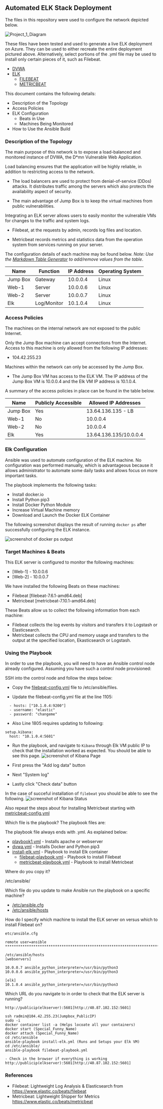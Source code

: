 ## Automated ELK Stack Deployment

The files in this repository were used to configure the network depicted below.

![Project_1_Diagram](Images/Cloud_Diagram_with_Elk.png)

These files have been tested and used to generate a live ELK deployment on Azure. They can be used to either recreate the entire deployment pictured above. Alternatively, select portions of the .yml file may be used to install only certain pieces of it, such as Filebeat.

  - [DVWA](Ansible/dvwa.yml)
  - [ELK](Ansible/install-elk.yml)
    - [FILEBEAT](Ansible/filebeat-playbook.yml)
    - [METRICBEAT](Ansible/metricbeat-playbook.yml)

This document contains the following details:
- Description of the Topology
- Access Policies
- ELK Configuration
  - Beats in Use
  - Machines Being Monitored
- How to Use the Ansible Build


### Description of the Topology

The main purpose of this network is to expose a load-balanced and monitored instance of DVWA, the D*mn Vulnerable Web Application.

Load balancing ensures that the application will be highly reliable, in addition to restricting access to the network.

- The load balancers are used to protect from denial-of-service (DDos) attacks. It distributes traffic among the servers which also protects the availability aspect of security.

- The main advantage of Jump Box is to keep the virtual machines from public vulnerabilities.

Integrating an ELK server allows users to easily monitor the vulnerable VMs for changes to the traffic and system logs.

- Filebeat, at the requests by admin, records log files and location.

- Metricbeat records metrics and statistics data from the operation system from services running on your server. 

The configuration details of each machine may be found below.
_Note: Use the [Markdown Table Generator](http://www.tablesgenerator.com/markdown_tables) to add/remove values from the table_.

| Name     | Function | IP Address | Operating System |
|----------|----------|------------|------------------|
| Jump Box | Gateway  | 10.0.0.4   | Linux            |
| Web-1    | Server   | 10.0.0.6   | Linux            |
| Web-2    | Server   | 10.0.0.7   | Linux            |
| Elk      | Log/Monitor| 10.1.0.4 | Linux            |

### Access Policies
The machines on the internal network are not exposed to the public Internet. 

Only the Jump Box machine can accept connections from the Internet. Access to this machine is only allowed from the following IP addresses:

- 104.42.255.23

Machines within the network can only be accessed by the Jump Box.

- The Jump Box VM has access to the ELK VM. The IP address of the Jump Box VM is 10.0.0.4 and the Elk VM IP address is 10.1.0.4.

A summary of the access policies in place can be found in the table below.

| Name     | Publicly Accessible | Allowed IP Addresses |
|----------|---------------------|----------------------|
| Jump Box | Yes                 | 13.64.136.135 - LB   |
| Web-1    | No                  | 10.0.0.4             |
| Web-2    | No                  | 10.0.0.4             |
| Elk      | Yes                 | 13.64.136.135/10.0.0.4|

### Elk Configuration

Ansible was used to automate configuration of the ELK machine. No configuration was performed manually, which is advantageous because it allows administrator to automate some daily tasks and allows focus on more important tasks. 

The playbook implements the following tasks:
- Install docker.io
- Install Python pip3
- Install Docker Python Module
- Increase Virtual Machine memory
- Download and Launch the Docker ELK Container

The following screenshot displays the result of running `docker ps` after successfully configuring the ELK instance.

![screenshot of docker ps output](Images/docker_ps_output.png)

### Target Machines & Beats
This ELK server is configured to monitor the following machines:
- [Web-1] - 10.0.0.6
- [Web-2] - 10.0.0.7

We have installed the following Beats on these machines:
- Filebeat [filebeat-7.6.1-amd64.deb]
- Metricbeat [metricbeat-7.10.1-amd64.deb]

These Beats allow us to collect the following information from each machine:
- Filebeat collects the log events by visitors and transfers it to Logstash or Elasticsearch.
- Metricbeat collects the CPU and memory usage and transfers to the output at the specified location, Ekasticsearch or Logstash. 

### Using the Playbook
In order to use the playbook, you will need to have an Ansible control node already configured. Assuming you have such a control node provisioned: 

SSH into the control node and follow the steps below:
- Copy the [filebeat-config.yml](Ansible/filebeat-config.yml) file to /etc/ansible/files.

- Update the filebeat-config.yml file at the line 1105:
```
  - hosts: ["10.1.0.4:9200"]
  - username: "elastic"
  - password: "changeme"
```
- Also Line 1805 requires updating to following:
```
setup.kibana:
  host: "10.1.0.4:5601"
```

- Run the playbook, and navigate to `Kibana` through Elk VM public IP to check that the installation worked as expected. You should be able to see this page.
![screenshot of Kibana Page](Images/Kibana_Page.png)

- First press the "Add log data" button
- Next "System log"
- Lastly click "Check data" button

In the case of succeful installation of `filebeat` you should be able to see the following.
![screenshot of Kibana Status](Images/Kibana_Filebeat.png)

Also repeat the steps about for Installing Metricbeat starting with [metricbeat-config.yml](Ansible/metricbeat-config.yml)

Which file is the playbook? The playbook files are:

The playbook file always ends with .yml. As explained below:

- [playbook1.yml](Ansible/playbook1.yml) - Installs apache or webserver
- [dvwa.yml](Ansible/dvwa.yml) - Installs Docker and Python pip3 
- [install-elk.yml](Ansible/install-elk.yml) - Playbook to install Elk container
  - [filebeat-playbook.yml](Ansible/filebeat-playbook.yml) - Playbook to install Filebeat
  - [metricbeat-playbook.yml](Ansible/metricbeat-playbook.yml) - Playbook to install Metricbeat

Where do you copy it?

/etc/ansible/

Which file do you update to make Ansible run the playbook on a specific machine?

- [/etc/ansible.cfg](Ansible/ansible.cfg)
- [/etc/ansible/hosts](Ansible/hosts)

How do I specify which machine to install the ELK server on versus which to install Filebeat on?
```
etc/ansible.cfg

remote user=ansible
*********************************************************************************************************

/etc/ansible/hosts
[webservers]

10.0.0.7 ansible_python_interpreter=/usr/bin/python3
10.0.0.6 ansible_python_interpreter=/usr/bin/python3

[elk]
10.1.0.4 ansible_python_interpreter=/usr/bin/python3
```
Which URL do you navigate to in order to check that the ELK server is running?
```
http://publicip(elkserver):5601[http://40.87.102.152:5601]
```


```
ssh radmin@104.42.255.23(Jumpbox_PublicIP)
sudo -i
docker container list -a (Helps locoate all your containers)
docker start (Special_Funny_Name)
docker attach (Special_Funny_Name)
cd /etc/ansible
ansible-playbook install-elk.yml (Runs and Setups your Elk VM)
cd /etc/ansible/
ansible-playbook filebeat-playbook.yml

- Check in the browser if everything is working
http://publicip(elkserver):5601[http://40.87.102.152:5601]
```
### References

- Filebeat: Lightweight Log Analysis & Elasticsearch from https://www.elastic.co/beats/filebeat 
- Metricbeat: Lightweight Shipper for Metrics https://www.elastic.co/beats/metricbeat